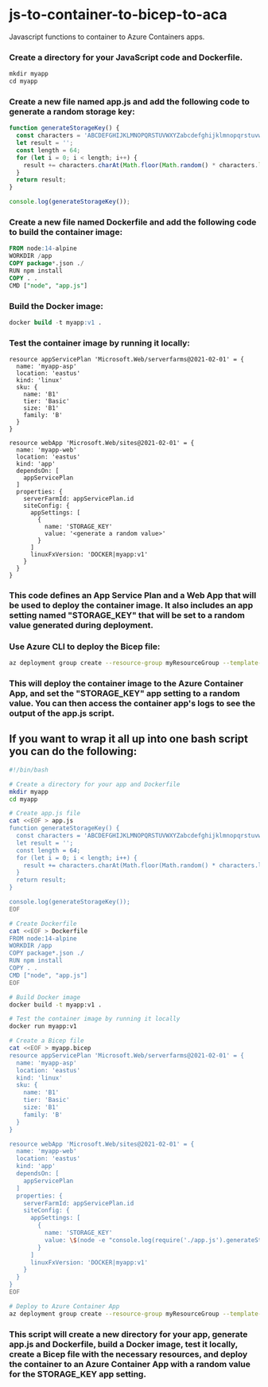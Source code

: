 # js-to-container-to-bicep-to-aca
Javascript functions to container to Azure Containers apps.

### Create a directory for your JavaScript code and Dockerfile.

```javascript
mkdir myapp
cd myapp
```

### Create a new file named app.js and add the following code to generate a random storage key:

```javascript
function generateStorageKey() {
  const characters = 'ABCDEFGHIJKLMNOPQRSTUVWXYZabcdefghijklmnopqrstuvwxyz0123456789';
  let result = '';
  const length = 64;
  for (let i = 0; i < length; i++) {
    result += characters.charAt(Math.floor(Math.random() * characters.length));
  }
  return result;
}

console.log(generateStorageKey());
```
### Create a new file named Dockerfile and add the following code to build the container image:

```SQL
FROM node:14-alpine
WORKDIR /app
COPY package*.json ./
RUN npm install
COPY . .
CMD ["node", "app.js"]

```

### Build the Docker image:

```SQL
docker build -t myapp:v1 .
```

### Test the container image by running it locally:

```bicep
resource appServicePlan 'Microsoft.Web/serverfarms@2021-02-01' = {
  name: 'myapp-asp'
  location: 'eastus'
  kind: 'linux'
  sku: {
    name: 'B1'
    tier: 'Basic'
    size: 'B1'
    family: 'B'
  }
}

resource webApp 'Microsoft.Web/sites@2021-02-01' = {
  name: 'myapp-web'
  location: 'eastus'
  kind: 'app'
  dependsOn: [
    appServicePlan
  ]
  properties: {
    serverFarmId: appServicePlan.id
    siteConfig: {
      appSettings: [
        {
          name: 'STORAGE_KEY'
          value: '<generate a random value>'
        }
      ]
      linuxFxVersion: 'DOCKER|myapp:v1'
    }
  }
}

```


### This code defines an App Service Plan and a Web App that will be used to deploy the container image. It also includes an app setting named "STORAGE_KEY" that will be set to a random value generated during deployment.

### Use Azure CLI to deploy the Bicep file:

```bash
az deployment group create --resource-group myResourceGroup --template-file myapp.bicep
```

### This will deploy the container image to the Azure Container App, and set the "STORAGE_KEY" app setting to a random value. You can then access the container app's logs to see the output of the app.js script.

## If you want to wrap it all up into one bash script you can do the following:

```bash
#!/bin/bash

# Create a directory for your app and Dockerfile
mkdir myapp
cd myapp

# Create app.js file
cat <<EOF > app.js
function generateStorageKey() {
  const characters = 'ABCDEFGHIJKLMNOPQRSTUVWXYZabcdefghijklmnopqrstuvwxyz0123456789';
  let result = '';
  const length = 64;
  for (let i = 0; i < length; i++) {
    result += characters.charAt(Math.floor(Math.random() * characters.length));
  }
  return result;
}

console.log(generateStorageKey());
EOF

# Create Dockerfile
cat <<EOF > Dockerfile
FROM node:14-alpine
WORKDIR /app
COPY package*.json ./
RUN npm install
COPY . .
CMD ["node", "app.js"]
EOF

# Build Docker image
docker build -t myapp:v1 .

# Test the container image by running it locally
docker run myapp:v1

# Create a Bicep file
cat <<EOF > myapp.bicep
resource appServicePlan 'Microsoft.Web/serverfarms@2021-02-01' = {
  name: 'myapp-asp'
  location: 'eastus'
  kind: 'linux'
  sku: {
    name: 'B1'
    tier: 'Basic'
    size: 'B1'
    family: 'B'
  }
}

resource webApp 'Microsoft.Web/sites@2021-02-01' = {
  name: 'myapp-web'
  location: 'eastus'
  kind: 'app'
  dependsOn: [
    appServicePlan
  ]
  properties: {
    serverFarmId: appServicePlan.id
    siteConfig: {
      appSettings: [
        {
          name: 'STORAGE_KEY'
          value: \$(node -e "console.log(require('./app.js').generateStorageKey())")
        }
      ]
      linuxFxVersion: 'DOCKER|myapp:v1'
    }
  }
}
EOF

# Deploy to Azure Container App
az deployment group create --resource-group myResourceGroup --template-file myapp.bicep

```


### This script will create a new directory for your app, generate app.js and Dockerfile, build a Docker image, test it locally, create a Bicep file with the necessary resources, and deploy the container to an Azure Container App with a random value for the STORAGE_KEY app setting.


